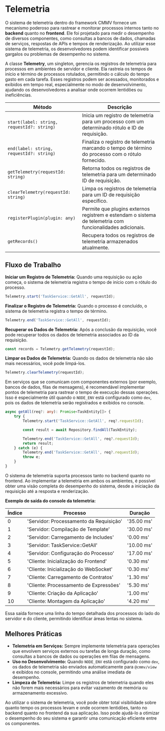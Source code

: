 # Telemetria

O sistema de telemetria dentro do framework CMMV fornece um mecanismo poderoso para rastrear e monitorar processos internos tanto no **backend** quanto no **frontend**. Ele foi projetado para medir o desempenho de diversos componentes, como consultas a bancos de dados, chamadas de serviços, respostas de APIs e tempos de renderização. Ao utilizar esse sistema de telemetria, os desenvolvedores podem identificar possíveis gargalos ou problemas de desempenho no sistema.

A classe **Telemetry**, um singleton, gerencia os registros de telemetria para processos em ambientes de servidor e cliente. Ela rastreia os tempos de início e término de processos rotulados, permitindo o cálculo do tempo gasto em cada tarefa. Esses registros podem ser acessados, monitorados e exibidos em tempo real, especialmente no modo de desenvolvimento, ajudando os desenvolvedores a analisar onde ocorrem lentidões ou ineficiências.

| Método                                    | Descrição                                                                 |
|-------------------------------------------|-------------------------------------------------------------------------|
| `start(label: string, requestId?: string)`  | Inicia um registro de telemetria para um processo com um determinado rótulo e ID de requisição. |
| `end(label: string, requestId?: string)`    | Finaliza o registro de telemetria marcando o tempo de término do processo com o rótulo fornecido. |
| `getTelemetry(requestId: string)`           | Retorna todos os registros de telemetria para um determinado ID de requisição. |
| `clearTelemetry(requestId: string)`         | Limpa os registros de telemetria para um ID de requisição específico. |
| `registerPlugin(plugin: any)`               | Permite que plugins externos registrem e estendam o sistema de telemetria com funcionalidades adicionais. |
| `getRecords()`                              | Recupera todos os registros de telemetria armazenados atualmente. |

## Fluxo de Trabalho

**Iniciar um Registro de Telemetria:** Quando uma requisição ou ação começa, o sistema de telemetria registra o tempo de início com o rótulo do processo.

```typescript
Telemetry.start('TaskService::GetAll', requestId);
```

**Finalizar o Registro de Telemetria:** Quando o processo é concluído, o sistema de telemetria registra o tempo de término.

```typescript
Telemetry.end('TaskService::GetAll', requestId);
```

**Recuperar os Dados de Telemetria:** Após a conclusão da requisição, você pode recuperar todos os dados de telemetria associados ao ID da requisição.

```typescript
const records = Telemetry.getTelemetry(requestId);
```

**Limpar os Dados de Telemetria:** Quando os dados de telemetria não são mais necessários, você pode limpá-los.

```typescript
Telemetry.clearTelemetry(requestId);
```

Em serviços que se comunicam com componentes externos (por exemplo, bancos de dados, filas de mensagens), é recomendável implementar pontos de telemetria para rastrear o tempo de execução dessas operações. Isso é especialmente útil quando o `NODE_ENV` está configurado como `dev`, pois os dados de telemetria serão registrados e exibidos no console.

```typescript
async getAll(req?: any): Promise<TaskEntity[]> {
    try {
        Telemetry.start('TaskService::GetAll', req?.requestId);

        const result = await Repository.findAll(TaskEntity);

        Telemetry.end('TaskService::GetAll', req?.requestId);
        return result;
    } catch (e) {
        Telemetry.end('TaskService::GetAll', req?.requestId);
        throw e;
    }
}
```

O sistema de telemetria suporta processos tanto no backend quanto no frontend. Ao implementar a telemetria em ambos os ambientes, é possível obter uma visão completa do desempenho do sistema, desde a iniciação da requisição até a resposta e renderização.

**Exemplo de saída do console da telemetria:**

| Índice | Processo                            | Duração     |
|--------|------------------------------------|-------------|
| 0      | 'Servidor: Processamento da Requisição'  | '35.00 ms'  |
| 1      | 'Servidor: Compilação de Template' | '30.00 ms'  |
| 2      | 'Servidor: Carregamento de Includes' | '0.00 ms'  |
| 3      | 'Servidor: TaskService::GetAll'   | '10.00 ms'  |
| 4      | 'Servidor: Configuração do Processo' | '17.00 ms'  |
| 5      | 'Cliente: Inicialização do Frontend' | '0.30 ms'   |
| 6      | 'Cliente: Inicialização do WebSocket' | '0.30 ms'   |
| 7      | 'Cliente: Carregamento de Contratos' | '1.30 ms'   |
| 8      | 'Cliente: Processamento de Expressões' | '5.30 ms'   |
| 9      | 'Cliente: Criação da Aplicação' | '1.00 ms'   |
| 10     | 'Cliente: Montagem da Aplicação' | '4.20 ms'   |

Essa saída fornece uma linha do tempo detalhada dos processos do lado do servidor e do cliente, permitindo identificar áreas lentas no sistema.

## Melhores Práticas

* **Telemetria em Serviços:** Sempre implemente telemetria para operações que envolvem serviços externos ou tarefas de longa duração, como consultas a bancos de dados ou operações em filas de mensagens.
* **Uso no Desenvolvimento:** Quando `NODE_ENV` está configurado como `dev`, os dados de telemetria são enviados automaticamente para `@cmmv/view` e exibidos no console, permitindo uma análise imediata de desempenho.
* **Limpeza de Telemetria:** Limpe os registros de telemetria quando eles não forem mais necessários para evitar vazamento de memória ou armazenamento excessivo.

Ao utilizar o sistema de telemetria, você pode obter total visibilidade sobre quanto tempo os processos levam e onde ocorrem lentidões, tanto no backend quanto no frontend da sua aplicação. Isso pode ajudá-lo a otimizar o desempenho do seu sistema e garantir uma comunicação eficiente entre os componentes.
